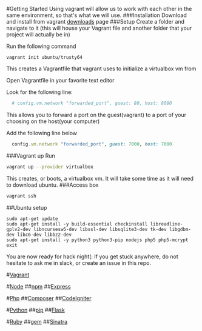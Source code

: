 #Getting Started
Using vagrant will allow us to work with each other in the same environment, so that's what we will use.
###Installation
Download and install from vagrant [downloads](https://www.vagrantup.com/downloads.html) page
###Setup
Create a folder and navigate to it (this will house your Vagrant file and another folder that your project will actually be in)

Run the following command
```
vagrant init ubuntu/trusty64
```
This creates a Vagrantfile that vagrant uses to initialize a virtualbox vm from

Open Vagrantfile in your favorite text editor

Look for the following line:
```ruby
  # config.vm.network "forwarded_port", guest: 80, host: 8080
```
This allows you to forward a port on the guest(vagrant) to a port of your choosing on the host(your computer)

Add the following line below
```ruby
  config.vm.network "forwarded_port", guest: 7000, host: 7000
```
###Vagrant up
Run
```bash
vagrant up --provider virtualbox
```
This creates, or boots, a virtualbox vm. It will take some time as it will need to download ubuntu.
###Access box
```bash
vagrant ssh
```
##Ubuntu setup
```
sudo apt-get update
sudo apt-get install -y build-essential checkinstall libreadline-gplv2-dev libncursesw5-dev libssl-dev libsqlite3-dev tk-dev libgdbm-dev libc6-dev libbz2-dev
sudo apt-get install -y python3 python3-pip nodejs php5 php5-mcrypt
exit
```
You are now ready for hack night(:
If you get stuck anywhere, do not hesitate to ask me in slack, or create an issue in this repo.

#[Vagrant](https://www.vagrantup.com/)

#[Node](https://nodejs.org/en/)
##[npm](https://www.npmjs.com/)
##[Express](http://expressjs.com/)

#[Php](https://secure.php.net/)
##[Composer](https://getcomposer.org/)
##[CodeIgniter](https://www.codeigniter.com/)

#[Python](https://www.python.org/)
##[pip](https://pypi.python.org/pypi/pip)
##[Flask](http://flask.pocoo.org/)

#[Ruby](https://www.ruby-lang.org/en/)
##[gem](https://rubygems.org/)
##[Sinatra](http://www.sinatrarb.com/)
